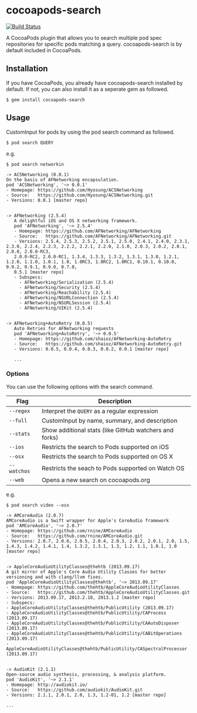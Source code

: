 # cocoapods-search

[![Build Status](https://travis-ci.org/CocoaPods/cocoapods-search.svg)](https://travis-ci.org/CocoaPods/cocoapods-search)

A CocoaPods plugin that allows you to search multiple pod spec repositories for specific pods matching a query. cocoapods-search is by default included in CocoaPods.
 
## Installation

If you have CocoaPods, you already have cocoapods-search installed by default. If not, you can also install it as a seperate gem as followed.

    $ gem install cocoapods-search

## Usage

CustomInput for pods by using the pod search command as followed.

    $ pod search QUERY

e.g.

	$ pod search networkin

	-> ACSNetworking (0.0.1)
	On the basis of AFNetworking encapsulation.
	pod 'ACSNetworking', '~> 0.0.1'
	- Homepage: https://github.com/Hyosung/ACSNetworking
	- Source:   https://github.com/Hyosung/ACSNetworking.git
	- Versions: 0.0.1 [master repo]


	-> AFNetworking (2.5.4)
	   A delightful iOS and OS X networking framework.
	   pod 'AFNetworking', '~> 2.5.4'
	   - Homepage: https://github.com/AFNetworking/AFNetworking
	   - Source:   https://github.com/AFNetworking/AFNetworking.git
	   - Versions: 2.5.4, 2.5.3, 2.5.2, 2.5.1, 2.5.0, 2.4.1, 2.4.0, 2.3.1, 2.3.0, 2.2.4, 2.2.3, 2.2.2, 2.2.1, 2.2.0, 2.1.0, 2.0.3, 2.0.2, 2.0.1, 2.0.0, 2.0.0-RC3,
	   2.0.0-RC2, 2.0.0-RC1, 1.3.4, 1.3.3, 1.3.2, 1.3.1, 1.3.0, 1.2.1, 1.2.0, 1.1.0, 1.0.1, 1.0, 1.0RC3, 1.0RC2, 1.0RC1, 0.10.1, 0.10.0, 0.9.2, 0.9.1, 0.9.0, 0.7.0,
	   0.5.1 [master repo]
	   - Subspecs:
	     - AFNetworking/Serialization (2.5.4)
	     - AFNetworking/Security (2.5.4)
	     - AFNetworking/Reachability (2.5.4)
	     - AFNetworking/NSURLConnection (2.5.4)
	     - AFNetworking/NSURLSession (2.5.4)
	     - AFNetworking/UIKit (2.5.4)


	-> AFNetworking+AutoRetry (0.0.5)
	   Auto Retries for AFNetworking requests
	   pod 'AFNetworking+AutoRetry', '~> 0.0.5'
	   - Homepage: https://github.com/shaioz/AFNetworking-AutoRetry
	   - Source:   https://github.com/shaioz/AFNetworking-AutoRetry.git
	   - Versions: 0.0.5, 0.0.4, 0.0.3, 0.0.2, 0.0.1 [master repo]

	   ...


### Options

You can use the following options with the search command.

| Flag          | Description |
|-----------    |-------------|
| `--regex`     | Interpret the `QUERY` as a regular expression |
| `--full`      | CustomInput by name, summary, and description |
| `--stats`     | Show additional stats (like GitHub watchers and forks) |
| `--ios`       | Restricts the search to Pods supported on iOS |
| `--osx`       | Restricts the search to Pods supported on OS X |
| `--watchos`   | Restricts the seach to Pods supported on Watch OS |
| `--web`       | Opens a new search on cocoapods.org |


e.g.

	$ pod search video --osx

	-> AMCoreAudio (2.0.7)
	AMCoreAudio is a Swift wrapper for Apple's CoreAudio framework
	pod 'AMCoreAudio', '~> 2.0.7'
	- Homepage: https://github.com/rnine/AMCoreAudio
	- Source:   https://github.com/rnine/AMCoreAudio.git
	- Versions: 2.0.7, 2.0.6, 2.0.5, 2.0.4, 2.0.3, 2.0.2, 2.0.1, 2.0, 1.5, 1.4.3, 1.4.2, 1.4.1, 1.4, 1.3.2, 1.3.1, 1.3, 1.2, 1.1, 1.0.1, 1.0 [master repo]


	-> AppleCoreAudioUtilityClasses@thehtb (2013.09.17)
	A git mirror of Apple's Core Audio Utility Classes for better versioning and with clang/llvm fixes.
	pod 'AppleCoreAudioUtilityClasses@thehtb', '~> 2013.09.17'
	- Homepage: https://github.com/thehtb/AppleCoreAudioUtilityClasses
	- Source:   https://github.com/thehtb/AppleCoreAudioUtilityClasses.git
	- Versions: 2013.09.17, 2013.2.18, 2013.1.2 [master repo]
	- Subspecs:
	- AppleCoreAudioUtilityClasses@thehtb/PublicUtility (2013.09.17)
	- AppleCoreAudioUtilityClasses@thehtb/PublicUtility/CAProcess (2013.09.17)
	- AppleCoreAudioUtilityClasses@thehtb/PublicUtility/CAAutoDisposer (2013.09.17)
	- AppleCoreAudioUtilityClasses@thehtb/PublicUtility/CABitOperations (2013.09.17)
	- AppleCoreAudioUtilityClasses@thehtb/PublicUtility/CASpectralProcessor (2013.09.17)


	-> AudioKit (2.1.1)
	Open-source audio synthesis, processing, & analysis platform.
	pod 'AudioKit', '~> 2.1.1'
	- Homepage: http://audiokit.io/
	- Source:   https://github.com/audiokit/AudioKit.git
	- Versions: 2.1.1, 2.0.1, 2.0, 1.3, 1.2-01, 1.2 [master repo]

	...
